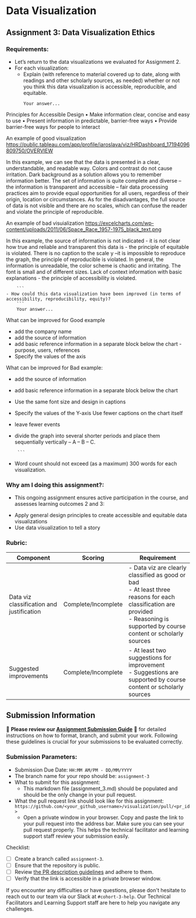 # Data Visualization

## Assignment 3: Data Visualization Ethics

### Requirements:
- Let’s return to the data visualizations we evaluated for Assignment 2.  
- For each visualization: 
    - Explain (with reference to material covered up to date, along with readings and other scholarly sources, as needed) whether or not you think this data visualization is accessible, reproducible, and equitable. 
        ```
        Your answer...
Principles for Accessible Design
• Make information clear, concise and easy to use
• Present information in predictable, barrier-free ways
• Provide barrier-free ways for people to interact 

An example of good visualization  https://public.tableau.com/app/profile/iaroslava/viz/HRDashboard_17194096809750/OVERVIEW

In this example, we can see that the data is presented in a clear, understandable, and readable way. Colors and contrast do not cause irritation. Dark background as a solution allows you to remember information better.
The set of information is quite complete and diverse – the information is transparent and accessible – fair data processing practices aim to provide equal opportunities for all users, regardless of their origin, location or circumstances.
As for the disadvantages, the full source of data is not visible and there are no scales, which can confuse the reader and violate the principle of reproducible.

An example of bad visuialization https://excelcharts.com/wp-content/uploads/2011/06/Space_Race_1957-1975_black_text.png

In this example, the source of information is not indicated - it is not clear how true and reliable and transparent this data is - the principle of equitable is violated. 
There is no caption to the scale y –it is impossible to reproduce the graph, the principle of reproducible is violated. In general, the information is unreadable, the color scheme is chaotic and irritating. 
The font is small and of different sizes. Lack of context information with basic explanations - the principle of accessibility is violated.

        ```
    - How could this data visualization have been improved (in terms of accessibility, reproducibility, equity)?  
        ```
        Your answer...
        
What can be improved for Good example
 - add the company name
 - add the source of information
 - add basic reference information in a separate block below the chart - purpose, users, references
 - Specify the values of the axis

What can be improved for Bad example:
 - add the source of information
 - add basic reference information in a separate block below the chart
 - Use the same font size and design in captions
 - Specify the values of the Y-axis Use fewer captions on the chart itself
 - leave fewer events
 - divide the graph into several shorter periods and place them sequentially vertically – A – B – C.



        ```

- Word count should not exceed (as a maximum) 300 words for each visualization. 

### Why am I doing this assignment?:
- This ongoing assignment ensures active participation in the course, and assesses learning outcomes 2 and 3:  
* Apply general design principles to create accessible and equitable data visualizations
* Use data visualization to tell a story

### Rubric:
| Component               | Scoring   | Requirement                                                 |
|-------------------------|-----------|-------------------------------------------------------------|
| Data viz classification and justification | Complete/Incomplete | - Data viz are clearly classified as good or bad<br />- At least three reasons for each classification are provided<br />- Reasoning is supported by course content or scholarly sources |
| Suggested improvements  | Complete/Incomplete | - At least two suggestions for improvement<br />- Suggestions are supported by course content or scholarly sources |

## Submission Information

🚨 **Please review our [Assignment Submission Guide](https://github.com/UofT-DSI/onboarding/blob/main/onboarding_documents/submissions.md)** 🚨 for detailed instructions on how to format, branch, and submit your work. Following these guidelines is crucial for your submissions to be evaluated correctly.

### Submission Parameters:
* Submission Due Date: `HH:MM AM/PM - DD/MM/YYYY`
* The branch name for your repo should be: `assignment-3`
* What to submit for this assignment:
    * This markdown file (assignment_3.md) should be populated and should be the only change in your pull request.
* What the pull request link should look like for this assignment: `https://github.com/<your_github_username>/visualization/pull/<pr_id>`
    * Open a private window in your browser. Copy and paste the link to your pull request into the address bar. Make sure you can see your pull request properly. This helps the technical facilitator and learning support staff review your submission easily.

Checklist:
- [ ] Create a branch called `assignment-3`.
- [ ] Ensure that the repository is public.
- [ ] Review [the PR description guidelines](https://github.com/UofT-DSI/onboarding/blob/main/onboarding_documents/submissions.md#guidelines-for-pull-request-descriptions) and adhere to them.
- [ ] Verify that the link is accessible in a private browser window.

If you encounter any difficulties or have questions, please don't hesitate to reach out to our team via our Slack at `#cohort-3-help`. Our Technical Facilitators and Learning Support staff are here to help you navigate any challenges.
